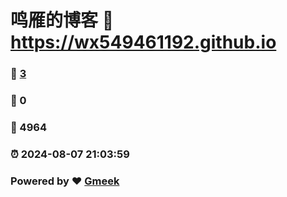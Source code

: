 # 鸣雁的博客 :link: https://wx549461192.github.io 
### :page_facing_up: [3](https://wx549461192.github.io/tag.html) 
### :speech_balloon: 0 
### :hibiscus: 4964 
### :alarm_clock: 2024-08-07 21:03:59 
### Powered by :heart: [Gmeek](https://github.com/Meekdai/Gmeek)
